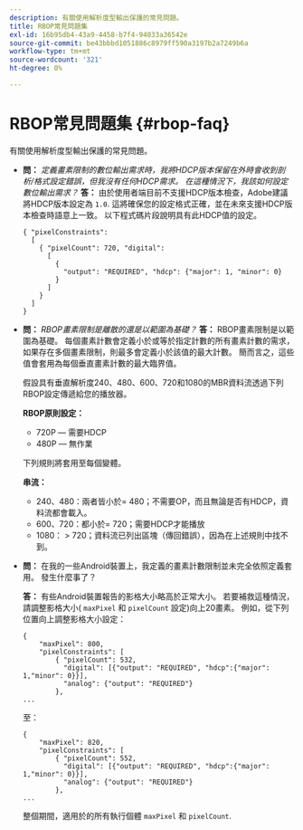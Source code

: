 ```yaml
---
description: 有關使用解析度型輸出保護的常見問題。
title: RBOP常見問題集
exl-id: 16b95db4-43a9-4458-b7f4-94033a36542e
source-git-commit: be43bbbd1051886c8979ff590a3197b2a7249b6a
workflow-type: tm+mt
source-wordcount: '321'
ht-degree: 0%

---
```


# RBOP常見問題集 {#rbop-faq}

有關使用解析度型輸出保護的常見問題。

* **問：** *定義畫素限制的數位輸出需求時，我將HDCP版本保留在外時會收到剖析/格式設定錯誤，但我沒有任何HDCP需求。 在這種情況下，我該如何設定數位輸出需求？* **答：** 由於使用者端目前不支援HDCP版本檢查，Adobe建議將HDCP版本設定為 `1.0`. 這將確保您的設定格式正確，並在未來支援HDCP版本檢查時語意上一致。 以下程式碼片段說明具有此HDCP值的設定。

   ```
   { "pixelConstraints":  
     [  
       { "pixelCount": 720, "digital":  
         [  
           {  
             "output": "REQUIRED", "hdcp": {"major": 1, "minor": 0}  
           }  
         ]  
       }  
     ]  
   }
   ```

* **問：** *RBOP畫素限制是離散的還是以範圍為基礎？* **答：** RBOP畫素限制是以範圍為基礎。 每個畫素計數會定義小於或等於指定計數的所有畫素計數的需求，如果存在多個畫素限制，則最多會定義小於該值的最大計數。 簡而言之，這些值會套用為每個垂直畫素計數的最大臨界值。

   假設具有垂直解析度240、480、600、720和1080的MBR資料流透過下列RBOP設定傳遞給您的播放器。

   **RBOP原則設定：**

   * 720P — 需要HDCP
   * 480P — 無作業

   下列規則將套用至每個變體。

   **串流：**

   * 240、480：兩者皆小於= 480；不需要OP，而且無論是否有HDCP，資料流都會載入。
   * 600、720：都小於= 720；需要HDCP才能播放
   * 1080： > 720；資料流已列出區塊（傳回錯誤），因為在上述規則中找不到。


* **問：** 在我的一些Android裝置上，我定義的畫素計數限制並未完全依照定義套用。 發生什麼事了？

   **答：** 有些Android裝置報告的影格大小略高於正常大小。 若要補救這種情況，請調整影格大小( `maxPixel` 和 `pixelCount` 設定)向上20畫素。 例如，從下列位置向上調整影格大小設定：

   ```
   { 
       "maxPixel": 800, 
       "pixelConstraints": [ 
           { "pixelCount": 532, 
             "digital": [{"output": "REQUIRED", "hdcp":{"major": 1,"minor": 0}}], 
             "analog": {"output": "REQUIRED"} 
           }, 
   ... 
   ```

   至：

   ```
   { 
       "maxPixel": 820, 
       "pixelConstraints": [ 
           { "pixelCount": 552, 
             "digital": [{"output": "REQUIRED", "hdcp":{"major": 1,"minor": 0}}], 
             "analog": {"output": "REQUIRED"} 
           }, 
   ... 
   ```

   整個期間，適用於的所有執行個體 `maxPixel` 和 `pixelCount`.
